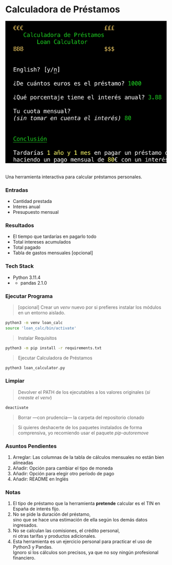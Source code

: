 # Calculadora de Préstamos

![](https://github.com/eitancj/preview_images/blob/main/loancalc_cli_600.png?raw=true)

\
Una herramienta interactiva para calcular préstamos personales.

### Entradas
- Cantidad prestada
- Interes anual
- Presupuesto mensual

### Resultados
- El tiempo que tardarías en pagarlo todo
- Total intereses acumulados
- Total pagado
- Tabla de gastos mensuales [opcional] 

### Tech Stack
- Python 3.11.4
- - pandas 2.1.0

### Ejecutar Programa
> [opcional] Crear un *venv* nuevo por si prefieres instalar los módulos en un entorno aislado.
```sh
python3 -m venv loan_calc
source 'loan_calc/bin/activate'
```
> Instalar Requisitos
```sh
python3 -m pip install -r requirements.txt
``` 
>  Ejecutar Calculadora de Préstamos
```sh
python3 loan_calculator.py
```

### Limpiar
> Devolver el PATH de los ejecutables a los valores originales (*si creaste el venv*)
```sh
deactivate
```

> Borrar —con prudencia— la carpeta del repositorio clonado  

> Si quieres deshacerte de los paquetes instalados de forma comprensiva, yo recomiendo usar el paquete *pip-autoremove*

### Asuntos Pendientes
1. Arreglar: Las columnas de la tabla de cálculos mensuales no están bien alineadas
2. Añadir: Opción para cambiar el tipo de moneda
3. Añadir: Opción para elegir otro período de pago
4. Añadir: README en Inglés

### Notas
1. El tipo de préstamo que la herramienta **pretende** calcular es el TIN en España de interés fijo.
2. No se pide la duración del préstamo,\
    sino que se hace una estimación de ella según los demás datos ingresados.
3. No se calculan las comisiones, el crédito personal,\
ni otras tarifas y productos adicionales.
4. Esta herramienta es un ejercicio personal para practicar el uso de Python3 y Pandas.\
    Ignoro si los cálculos son precisos, ya que no soy ningún profesional financiero.
